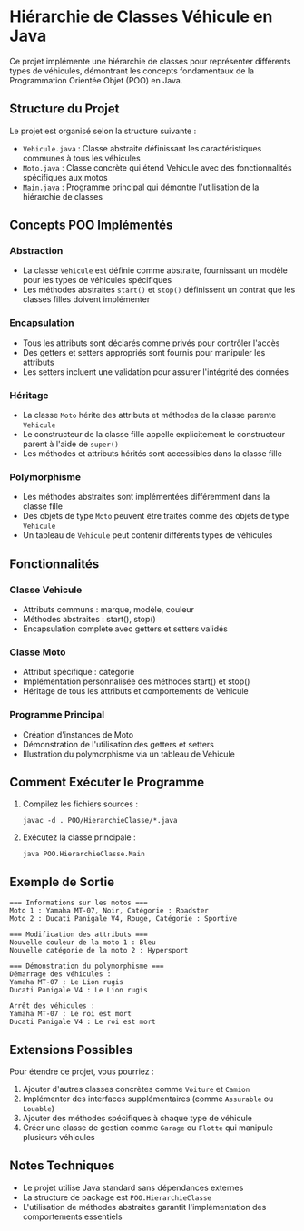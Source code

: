 # Hiérarchie de Classes Véhicule en Java

Ce projet implémente une hiérarchie de classes pour représenter différents types de véhicules, démontrant les concepts fondamentaux de la Programmation Orientée Objet (POO) en Java.

## Structure du Projet

Le projet est organisé selon la structure suivante :
- `Vehicule.java` : Classe abstraite définissant les caractéristiques communes à tous les véhicules
- `Moto.java` : Classe concrète qui étend Vehicule avec des fonctionnalités spécifiques aux motos
- `Main.java` : Programme principal qui démontre l'utilisation de la hiérarchie de classes

## Concepts POO Implémentés

### Abstraction
- La classe `Vehicule` est définie comme abstraite, fournissant un modèle pour les types de véhicules spécifiques
- Les méthodes abstraites `start()` et `stop()` définissent un contrat que les classes filles doivent implémenter

### Encapsulation
- Tous les attributs sont déclarés comme privés pour contrôler l'accès
- Des getters et setters appropriés sont fournis pour manipuler les attributs
- Les setters incluent une validation pour assurer l'intégrité des données

### Héritage
- La classe `Moto` hérite des attributs et méthodes de la classe parente `Vehicule`
- Le constructeur de la classe fille appelle explicitement le constructeur parent à l'aide de `super()`
- Les méthodes et attributs hérités sont accessibles dans la classe fille

### Polymorphisme
- Les méthodes abstraites sont implémentées différemment dans la classe fille
- Des objets de type `Moto` peuvent être traités comme des objets de type `Vehicule`
- Un tableau de `Vehicule` peut contenir différents types de véhicules

## Fonctionnalités

### Classe Vehicule
- Attributs communs : marque, modèle, couleur
- Méthodes abstraites : start(), stop()
- Encapsulation complète avec getters et setters validés

### Classe Moto
- Attribut spécifique : catégorie
- Implémentation personnalisée des méthodes start() et stop()
- Héritage de tous les attributs et comportements de Vehicule

### Programme Principal
- Création d'instances de Moto
- Démonstration de l'utilisation des getters et setters
- Illustration du polymorphisme via un tableau de Vehicule

## Comment Exécuter le Programme

1. Compilez les fichiers sources :
   ```
   javac -d . POO/HierarchieClasse/*.java
   ```

2. Exécutez la classe principale :
   ```
   java POO.HierarchieClasse.Main
   ```

## Exemple de Sortie

```
=== Informations sur les motos ===
Moto 1 : Yamaha MT-07, Noir, Catégorie : Roadster
Moto 2 : Ducati Panigale V4, Rouge, Catégorie : Sportive

=== Modification des attributs ===
Nouvelle couleur de la moto 1 : Bleu
Nouvelle catégorie de la moto 2 : Hypersport

=== Démonstration du polymorphisme ===
Démarrage des véhicules :
Yamaha MT-07 : Le Lion rugis
Ducati Panigale V4 : Le Lion rugis

Arrêt des véhicules :
Yamaha MT-07 : Le roi est mort
Ducati Panigale V4 : Le roi est mort
```

## Extensions Possibles

Pour étendre ce projet, vous pourriez :
1. Ajouter d'autres classes concrètes comme `Voiture` et `Camion`
2. Implémenter des interfaces supplémentaires (comme `Assurable` ou `Louable`)
3. Ajouter des méthodes spécifiques à chaque type de véhicule
4. Créer une classe de gestion comme `Garage` ou `Flotte` qui manipule plusieurs véhicules

## Notes Techniques
- Le projet utilise Java standard sans dépendances externes
- La structure de package est `POO.HierarchieClasse`
- L'utilisation de méthodes abstraites garantit l'implémentation des comportements essentiels
